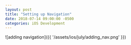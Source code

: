 ```yaml
---
layout: post
title: "Setting up Navigation"
date: 2018-07-14 09:00:00 -0500
categories: iOS Development 
---
```


![adding navigation]({{ '/assets/ios/july/adding_nav.png' }})
